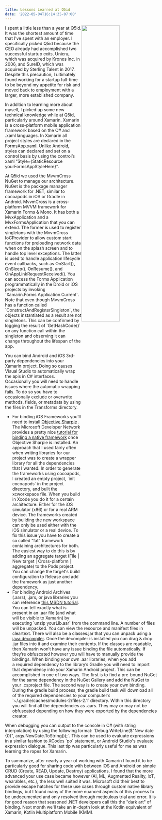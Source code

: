 ```yaml
---
title: Lessons Learned at Q5id
date: '2022-05-04T16:14:35-07:00'
---
```

<img style="float: right; margin:0; width: 50%" src="/img/blog/xamarin.png"/> 

I spent a little less than a year at Q5id.  It was the shortest amount of time that I've spent with an employer.  I specifically picked Q5id because the CEO already had accomplished two successful startup exits, Unicru, which was acquired by Kronos Inc. in 2006, and SureID, which was acquired by Sterling Talent in 2017. Despite this precaution, I ultimately found working for a startup full-time to be beyond my appetite for risk and moved back to employment with a larger, more established company.   

In addition to learning more about myself, I picked up some new technical knowledge while at Q5id, particularly around Xamarin.  Xamarin is a cross-platform mobile application framework based on the C# and .xaml languages.  In Xamarin all project styles are declared in the FormsApp.xaml.  Unlike Android, styles can declared and set on a control basis by using the control’s xaml “Style={StaticResource yourFormsAppStyleHere}”.  

At Q5id we used the  MvvmCross NuGet to manage our architecture.  NuGet is the package manager framework for .NET, similar to cocoapods in iOS or Gradle in Android.   MvvmCross is a cross-platform MVVM framework for Xamarin Forms & Mono.  It has both a MvxApplication and a MvxFormsApplication that you can extend.  The former is used to register singletons with the MvvmCross IoCProvider to allow custom start functions for preloading network data when on the splash screen and to handle top level exceptions.  The latter is used to handle application lifecycle event callbacks, such as OnStart(), OnSleep(), OnResume(), and OnAppLinkRequestReceived(). You can access the Forms Application programmatically in the Droid or iOS projects by invoking \`Xamarin.Forms.Application.Current\`. Note that even though MvvmCross has a function called \`ConstructAndRegisterSingleton\`, the objects instantiated as a result are not singletons.  This can be confirmed by logging the result of \`GetHashCode()\` on any function call within the singleton and observing it can change throughout the lifespan of the app.  

You can bind Android and iOS 3rd-party dependencies into your Xamarin project. Doing so causes Visual Studio to automatically wrap the apis in C# interfaces.  Occasionally you will need to handle issues where the automatic wrapping fails.  To do so you have to occasionally  exclude or overwrite methods, fields, or metadata by using the files in the Transforms directory. 

* For binding iOS Frameworks you’ll need to install [Objective Sharpie](https://docs.microsoft.com/en-us/xamarin/cross-platform/macios/binding/objective-sharpie/get-started#installing) .  The Microsoft Developer Network provides a pretty nice [tutorial for binding a native framework](https://docs.microsoft.com/en-us/xamarin/ios/platform/binding-objective-c/walkthrough?tabs=macos.) once Objective Sharpie is installed.  An approach that I used fairly often when writing libraries for our project was to create a wrapper library for all the dependencies that I wanted.  In order to generate the frameworks using cocoapods, I created an empty project, \`init cocoapods\` in the project directory, and built the xcworkspace file.  When you build in Xcode you do it for a certain architecture. Either for the iOS simulator (x86) or for a real ARM device. The frameworks created by building the new workspace can only be used either with the iOS simulator or a real device. To fix this issue you have to create a so called “fat” framework containing architectures for both. The easiest way to do this is by adding an aggregate target (File | New target | Cross-platform | aggregate) to the Pods project. You can change the target's build configuration to Release and add the framework as just another dependency. 
* For binding  Android Archives (.aars), .jars, or java libraries you can reference [this MSDN tutorial](https://docs.microsoft.com/en-us/xamarin/android/platform/binding-java-library/binding-an-aar).  You can tell exactly what is present in an .aar file (and what will be visible to Xamarin) by executing \`unzip yourLib.aar\` from the command line.  A number of files will be unpacked.  You can view the resource and manifest files in cleartext.  There will also be a classes.jar that you can unpack using a[ java decompiler](http://java-decompiler.github.io/).  Once the decompiler is installed you can drag & drop .jar files into it and examine their contents. If the classes are readable, then Xamarin won’t have any issue binding the file automatically.  If they’re obfuscated however you will have to manually provide the bindings. When binding your own .aar libraries, when you add a required dependency to the library’s Gradle you will need to import that dependency into your Xamarin Android project. This can be accomplished in one of two ways. The first is to find a pre-bound NuGet for the same dependency in the NuGet Gallery and add the NuGet to your .csproject file.  The second way is to create your own binding.  During the gradle build process, the gradle build task will download all of the required dependencies to your computer’s \`~/.gradle/caches/modules-2/files-2.1\` directory. Within this directory you will find all the dependencies as .aars.  They may or may not be obfuscated depending on how they were exported by the dependencies creator.

 When debugging you can output to the console in C# (with string interpolation) by using the following format: \`Debug.WriteLine($"New date {0}", args.NewDate.ToString());\`.  This can be used to evaluate expressions in a similar fashion to XCodes \`po\` statement, or Android Studio's evaluate expression dialogue.  This last tip was particularly useful for me as was learning the ropes for Xamarin.  

To summarize, after nearly a year of working with Xamarin I found it to be particularly good for sharing code with between iOS and Android on simple CRUD (Create, READ, Update, Destroy) applications.  I found that the more advanced your use case became however (AI, ML, Augmented Reality, IoT, wearables, etc.), the less well suited it was.  Microsoft did their best to provide escape hatches for these use cases through custom native library bindings, but I found many of the more nuanced aspects of this process to be undocumented and only resolved through meticulous trial and error.  It is for good reason that seasoned .NET developers call this the "dark art" of binding.  Next month we'll take an in-depth look at the Kotlin equivalent of Xamarin, Kotlin Multiplatform Mobile (KMM).
